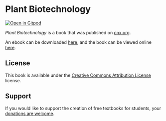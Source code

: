 # Plant Biotechnology

[![Open in Gitpod](https://gitpod.io/button/open-in-gitpod.svg)](https://gitpod.io/from-referrer/)

_Plant Biotechnology_ is a book that was published on [cnx.org](https://cnx.org/).

An ebook can be downloaded [here](https://github.com/cnx-user-books/cnxbook-plant-biotechnology/releases/latest), and the book can be viewed online [here](https://github.com/cnx-user-books/cnxbook-plant-biotechnology/releases/latest).

## License
This book is available under the [Creative Commons Attribution License](./LICENSE) license.

## Support
If you would like to support the creation of free textbooks for students, your [donations are welcome](https://riceconnect.rice.edu/donation/support-openstax-banner).
